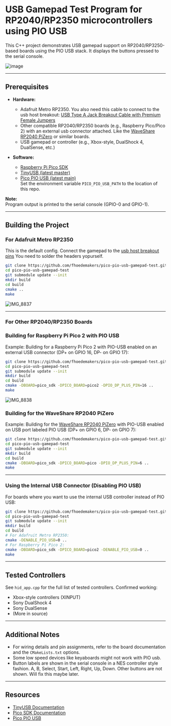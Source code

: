 # USB Gamepad Test Program for RP2040/RP2350 microcontrollers using PIO USB

This C++ project demonstrates USB gamepad support on RP2040/RP3250-based boards using the PIO USB stack. It displays the buttons pressed to the serial console.

![image](https://github.com/user-attachments/assets/fa70e238-576d-45be-8396-d0fd65f524bb)

---

## Prerequisites

- **Hardware:**  
  - Adafruit Metro RP2350. You also need this cable to connect to the usb host breakout: [USB Type A Jack Breakout Cable with Premium Female Jumpers](https://www.adafruit.com/product/4449)
  - Other compatible RP2040/RP2350 boards (e.g., Raspberry Pico/Pico 2) with an external usb connector attached. Like the [WaveShare RP2040 PiZero](https://www.waveshare.com/rp2040-pizero.htm) or similar boards.
  - USB gamepad or controller (e.g., Xbox-style, DualShock 4, DualSense, etc.)

- **Software:**  
  - [Raspberry Pi Pico SDK](https://github.com/raspberrypi/pico-sdk)
  - [TinyUSB (latest master)](https://github.com/hathach/tinyusb/tree/master)
  - [Pico PIO USB (latest main)](https://github.com/sekigon-gonnoc/Pico-PIO-USB/tree/main)  
    Set the environment variable `PICO_PIO_USB_PATH` to the location of this repo.

**Note:**  
Program output is printed to the serial console (GPIO-0 and GPIO-1).

---

## Building the Project

### For Adafruit Metro RP2350
This is the default config.
Connect the gamepad to the [usb host breakout pins](https://learn.adafruit.com/adafruit-metro-rp2350/pinouts#usb-host-pins-3193156) You need to solder the headers yopurself.

```bash
git clone https://github.com/fhoedemakers/pico-pio-usb-gamepad-test.git
cd pico-pio-usb-gamepad-test
git submodule update --init
mkdir build
cd build
cmake ..
make
```
![IMG_8837](https://github.com/user-attachments/assets/c1390c02-6b30-4c21-aceb-b55fb0549fed)

---

### For Other RP2040/RP2350 Boards

### Building for Raspberry Pi Pico 2 with PIO USB
Example: Building for a Raspberry Pi Pico 2 with PIO-USB enabled on an external USB connector (DP+ on GPIO 16, DP- on GPIO 17):

```bash
git clone https://github.com/fhoedemakers/pico-pio-usb-gamepad-test.git
cd pico-pio-usb-gamepad-test
git submodule update --init
mkdir build
cd build
cmake -DBOARD=pico_sdk -DPICO_BOARD=pico2 -DPIO_DP_PLUS_PIN=16 ..
make
```

![IMG_8838](https://github.com/user-attachments/assets/ab0793d7-bcb8-426e-abe7-ac72265c4864)



### Building for the WaveShare RP2040 PiZero

Example: Building for the [WaveShare RP2040 PiZero](https://www.waveshare.com/rp2040-pizero.htm) with PIO-USB enabled on USB port labeled PIO USB (DP+ on GPIO 6, DP- on GPIO 7):

```bash
git clone https://github.com/fhoedemakers/pico-pio-usb-gamepad-test.git
cd pico-pio-usb-gamepad-test
git submodule update --init
mkdir build
cd build
cmake -DBOARD=pico_sdk -DPICO_BOARD=pico -DPIO_DP_PLUS_PIN=6 ..
make
```

---



### Using the Internal USB Connector (Disabling PIO USB)

For boards where you want to use the internal USB controller instead of PIO USB:

```bash
git clone https://github.com/fhoedemakers/pico-pio-usb-gamepad-test.git
cd pico-pio-usb-gamepad-test
git submodule update --init
mkdir build
cd build
# For Adafruit Metro RP2350:
cmake -DENABLE_PIO_USB=0 ..
# For Raspberry Pi Pico 2:
cmake -DBOARD=pico_sdk -DPICO_BOARD=pico2 -DENABLE_PIO_USB=0 ..
make
```

---

## Tested Controllers

See `hid_app.cpp` for the full list of tested controllers. Confirmed working:

- Xbox-style controllers (XINPUT)
- Sony DualShock 4
- Sony DualSense
- (More in source)

---

## Additional Notes

- For wiring details and pin assignments, refer to the board documentation and the `CMakeLists.txt` options.
- Some low speed devices like keyaboards might not work with PIO usb.
- Button labels are shown in the serial console in a NES controller style fashion. A, B, Select, Start, Left, Right, Up, Down. Other buttons are not shown. Will fix this maybe later.



---

## Resources

- [TinyUSB Documentation](https://docs.tinyusb.org/)
- [Pico SDK Documentation](https://raspberrypi.github.io/pico-sdk-doxygen/index.html)
- [Pico PIO USB](https://github.com/sekigon-gonnoc/Pico-PIO-USB)
